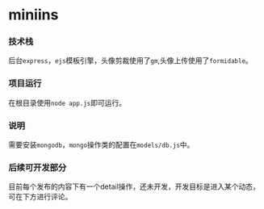 # miniins

### 技术栈

后台`express`，`ejs`模板引擎，头像剪裁使用了`gm`,头像上传使用了`formidable`。

### 项目运行

在根目录使用`node app.js`即可运行。

### 说明

需要安装`mongodb`，`mongo`操作类的配置在`models/db.js`中。

### 后续可开发部分

目前每个发布的内容下有一个detail操作，还未开发，开发目标是进入某个动态，可在下方进行评论。
